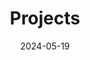 ---
title: 'Projects'
date: 2024-05-19
type: landing

design:
  # Section spacing
  spacing: '5rem'

# Page sections
sections:
  - block: collection
    content:
      title: Current Projects
      text: ""
      filters:
        folders:
          - current_projects
    design:
      view: article-grid
      fill_image: false
      columns: 3
  - block: collection
    content:
      title: Past Projects
      text: ""
      filters:
        folders:
          - past_projects
    design:
      view: article-grid
      fill_image: false
      columns: 3
---